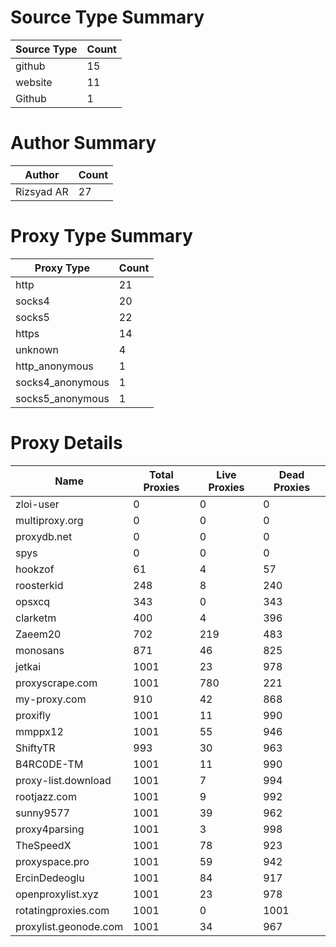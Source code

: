 # Source Type Summary

| Source Type | Count |
|-------------|-------|
| github | 15 |
| website | 11 |
| Github | 1 |


# Author Summary

| Author | Count |
|--------|-------|
| Rizsyad AR | 27 |


# Proxy Type Summary

| Proxy Type | Count |
|------------|-------|
| http | 21 |
| socks4 | 20 |
| socks5 | 22 |
| https | 14 |
| unknown | 4 |
| http_anonymous | 1 |
| socks4_anonymous | 1 |
| socks5_anonymous | 1 |


# Proxy Details

| Name | Total Proxies | Live Proxies | Dead Proxies |
|------|---------------|--------------|---------------|
| zloi-user | 0 | 0 | 0 |
| multiproxy.org | 0 | 0 | 0 |
| proxydb.net | 0 | 0 | 0 |
| spys | 0 | 0 | 0 |
| hookzof | 61 | 4 | 57 |
| roosterkid | 248 | 8 | 240 |
| opsxcq | 343 | 0 | 343 |
| clarketm | 400 | 4 | 396 |
| Zaeem20 | 702 | 219 | 483 |
| monosans | 871 | 46 | 825 |
| jetkai | 1001 | 23 | 978 |
| proxyscrape.com | 1001 | 780 | 221 |
| my-proxy.com | 910 | 42 | 868 |
| proxifly | 1001 | 11 | 990 |
| mmppx12 | 1001 | 55 | 946 |
| ShiftyTR | 993 | 30 | 963 |
| B4RC0DE-TM | 1001 | 11 | 990 |
| proxy-list.download | 1001 | 7 | 994 |
| rootjazz.com | 1001 | 9 | 992 |
| sunny9577 | 1001 | 39 | 962 |
| proxy4parsing | 1001 | 3 | 998 |
| TheSpeedX | 1001 | 78 | 923 |
| proxyspace.pro | 1001 | 59 | 942 |
| ErcinDedeoglu | 1001 | 84 | 917 |
| openproxylist.xyz | 1001 | 23 | 978 |
| rotatingproxies.com | 1001 | 0 | 1001 |
| proxylist.geonode.com | 1001 | 34 | 967 |
